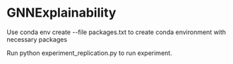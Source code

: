 # GNNExplainability

Use conda env create --file packages.txt to create conda environment with necessary packages

Run python experiment_replication.py to run experiment.
